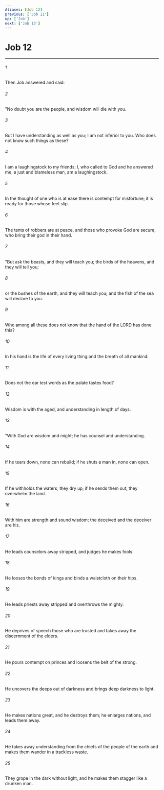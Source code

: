 ```yaml
---
Aliases: [Job 12]
previous: ['Job 11']
up: ['Job']
next: ['Job 13']
---
```

# Job 12

***

 

###### 1 
Then Job answered and said:
 
 

###### 2 
"No doubt you are the people, 
 and wisdom will die with you. 
 
 

###### 3 
But I have understanding as well as you; 
 I am not inferior to you. 
 Who does not know such things as these? 
 
 

###### 4 
I am a laughingstock to my friends; 
 I, who called to God and he answered me, 
 a just and blameless man, am a laughingstock. 
 
 

###### 5 
In the thought of one who is at ease there is contempt for misfortune; 
 it is ready for those whose feet slip. 
 
 

###### 6 
The tents of robbers are at peace, 
 and those who provoke God are secure, 
 who bring their god in their hand.
 
 

###### 7 
"But ask the beasts, and they will teach you; 
 the birds of the heavens, and they will tell you; 
 
 

###### 8 
or the bushes of the earth, and they will teach you; 
 and the fish of the sea will declare to you. 
 
 

###### 9 
Who among all these does not know 
 that the hand of the LORD has done this? 
 
 

###### 10 
In his hand is the life of every living thing 
 and the breath of all mankind. 
 
 

###### 11 
Does not the ear test words 
 as the palate tastes food? 
 
 

###### 12 
Wisdom is with the aged, 
 and understanding in length of days.
 
 

###### 13 
"With God are wisdom and might; 
 he has counsel and understanding. 
 
 

###### 14 
If he tears down, none can rebuild; 
 if he shuts a man in, none can open. 
 
 

###### 15 
If he withholds the waters, they dry up; 
 if he sends them out, they overwhelm the land. 
 
 

###### 16 
With him are strength and sound wisdom; 
 the deceived and the deceiver are his. 
 
 

###### 17 
He leads counselors away stripped, 
 and judges he makes fools. 
 
 

###### 18 
He looses the bonds of kings 
 and binds a waistcloth on their hips. 
 
 

###### 19 
He leads priests away stripped 
 and overthrows the mighty. 
 
 

###### 20 
He deprives of speech those who are trusted 
 and takes away the discernment of the elders. 
 
 

###### 21 
He pours contempt on princes 
 and loosens the belt of the strong. 
 
 

###### 22 
He uncovers the deeps out of darkness 
 and brings deep darkness to light. 
 
 

###### 23 
He makes nations great, and he destroys them; 
 he enlarges nations, and leads them away. 
 
 

###### 24 
He takes away understanding from the chiefs of the people of the earth 
 and makes them wander in a trackless waste. 
 
 

###### 25 
They grope in the dark without light, 
 and he makes them stagger like a drunken man.
 
